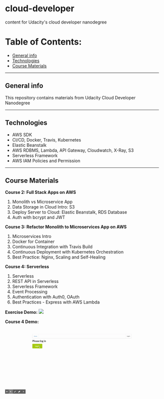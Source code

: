 # cloud-developer
content for Udacity's cloud developer nanodegree

# Table of Contents:
- [General info](#general-info)
- [Technologies](#technologies)
- [Course Materials](#course-materials)

---

## General info
This repository contains materials from Udacity Cloud Developer Nanodegree

---

## Technologies
* AWS SDK
* CI/CD, Docker, Travis, Kubernetes
* Elastic Beanstalk
* AWS RDBMS, Lambda, API Gateway, Cloudwatch, X-Ray, S3
* Serverless Framework
* AWS IAM Policies and Permission

---

## Course Materials

**Course 2: Full Stack Apps on AWS**
1. Monolith vs Microservice App
2. Data Storage in Cloud Intro: S3
3. Deploy Server to Cloud: Elastic Beanstalk, RDS Database
4. Auth with bcrypt and JWT

**Course 3: Refactor Monolith to Microservices App on AWS**
1. Microservices Intro
2. Docker for Container
3. Continuous Integration with Travis Build
4. Continuous Deployment with Kubernetes Orchestration
5. Best Practice: Nginx, Scaling and Self-Healing

**Course 4: Serverless**
1. Serverless 
2. REST API in Serverless
3. Serverless Framework
4. Event Processing
5. Authentication with Auth0, OAuth
6. Best Practices - Express with AWS Lambda

**Exercise Demo:**
![](course-04/exercises/demo/Demo.gif)

**Course 4 Demo:** 
![](course-04/exercises/demo/Demo1.gif)
